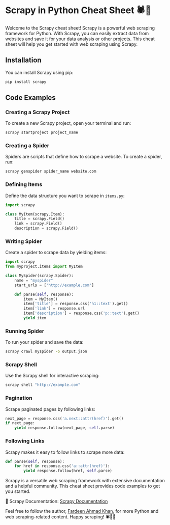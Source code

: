 # Scrapy in Python Cheat Sheet 🕷️🐍

Welcome to the Scrapy cheat sheet! Scrapy is a powerful web scraping framework for Python. With Scrapy, you can easily extract data from websites and save it for your data analysis or other projects. This cheat sheet will help you get started with web scraping using Scrapy.

## Installation

You can install Scrapy using pip:

```bash
pip install scrapy
```

## Code Examples

### Creating a Scrapy Project

To create a new Scrapy project, open your terminal and run:

```bash
scrapy startproject project_name
```

### Creating a Spider

Spiders are scripts that define how to scrape a website. To create a spider, run:

```bash
scrapy genspider spider_name website.com
```

### Defining Items

Define the data structure you want to scrape in `items.py`:

```python
import scrapy

class MyItem(scrapy.Item):
    title = scrapy.Field()
    link = scrapy.Field()
    description = scrapy.Field()
```

### Writing Spider

Create a spider to scrape data by yielding items:

```python
import scrapy
from myproject.items import MyItem

class MySpider(scrapy.Spider):
    name = "myspider"
    start_urls = ['http://example.com']

    def parse(self, response):
        item = MyItem()
        item['title'] = response.css('h1::text').get()
        item['link'] = response.url
        item['description'] = response.css('p::text').get()
        yield item
```

### Running Spider

To run your spider and save the data:

```bash
scrapy crawl myspider -o output.json
```

### Scrapy Shell

Use the Scrapy shell for interactive scraping:

```bash
scrapy shell "http://example.com"
```

### Pagination

Scrape paginated pages by following links:

```python
next_page = response.css('a.next::attr(href)').get()
if next_page:
    yield response.follow(next_page, self.parse)
```

### Following Links

Scrapy makes it easy to follow links to scrape more data:

```python
def parse(self, response):
    for href in response.css('a::attr(href)'):
        yield response.follow(href, self.parse)
```

Scrapy is a versatile web scraping framework with extensive documentation and a helpful community. This cheat sheet provides code examples to get you started.

📖 Scrapy Documentation: [Scrapy Documentation](https://docs.scrapy.org/en/latest/index.html)

Feel free to follow the author, [Fardeen Ahmad Khan](https://github.com/I-Fardeen), for more Python and web scraping-related content. Happy scraping! 🕷️🐍🌟
